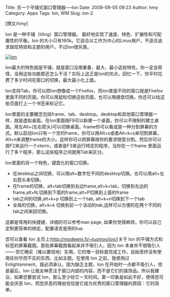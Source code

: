 Title: 另一个平铺式窗口管理器──Ion
Date: 2008-08-05 09:23
Author: hmy
Category: Apps
Tags: Ion, WM
Slug: ion-2

[撰文/hmy]

Ion 是一种平铺（tiling）窗口管理器。
最好地实现了速度、特色、扩展性和可配置性的平衡。Ion
的大小只有160k。它适合以工作为中心的Linux用户，不适合追求超炫特效和主题的用户。不过Ion很另类。

[![Ion](http://i.linuxtoy.org/i/2008/08/ion-thumb.jpg)](http://i.linuxtoy.org/i/2008/08/ion.jpg)

Ion最大的特色就是平铺，就是窗口没用重叠，最大，最小这些特性。你一定会奇怪，没用这些功能那还怎么干活？实际上这正是Ion的优点，回忆一下，你平时花费了多少时间在窗口的切换，最大最小化上面。

Ion支持Tab，你可以把Ion想像成一个Firefox，而Ion里面不同的窗口就是Firefox里面不同的页面。你可以用鼠标切换这些页面，也可以用键盘切换。你还可以给这些页面打上一个书签来标记它。

Ion里面的主要概念包括frame、tab、desktop。desktop和其他窗口管理器一样，就是虚拟桌面。在Ion里面按F9可以新建一个桌面，你可以不限制的建立桌面。用左Alt+(左右箭头)可以切换桌面。frame你可以看成是一种分割屏幕的方式。默认启动Ion只有一个空的frame，你可以用Alt+s或者Alt+k+s来切割屏幕，Alt+n来调整frame的大小。这样你可以把屏幕按你的要求随意分割。然后你可以按F2来运行一个xterm，或者是F3来运行特定的程序。当你在一个frame
里面运行了多个程序，那么这些程序之间就用Tab来区分。

Ion里面的另一个特色，键盘化的窗口切换。

-   在desktop之间切换，可以用alt+数字在不同的desktop切换。也可以用alt+左右箭头来切换。
-   在frame的切换，alt+tab切换到右边frame,alt+k+tab，切换到左边的frame,alt+N,切换到下面的frame,alt+P切换到上面的frame
-   tab之间的切换,alt+k+p 切换到上一个tab, alt+k+n切换到下一个tab
-   全局的切换，alt+k+k
    切换到前一个活动的tab,这样可以方便的在两个不同的tab之间来回切换。

这都是常用的快捷键，详细的可以参考man page,
如果你觉得麻烦，你可以自己定制更简单的绑定。配置语言是用的lua.

您可以查看 Ion 主页上(<http://modeemi.fi/~tuomov/ion/>)关于 Ion
的平铺方式和标签的屏幕截图。那些屏幕截图看起来并不吸引人，因为 Ion
本身并不很吸引人 ——
但它确实（难以置信地）实用。它的惟一目标是完成工作，自始至终没有使用任何华而不实的东西，比如主题。在使用
Ion 之前，我使用过 Enlightenment，我必须承认，因为缺乏主题，Ion
在开始时一点都不吸引人，但是最后，Ion
让我全神贯注于窗口内部的内容，而不是它们的装饰品。所以我建议，如果您要尝试
Ion，那么至少给它一天时间。第一印象是如此不好，使得您可能会厌恶
Ion，而您厌恶的理由恰恰是它成为优秀的窗口管理器的原因：它的简单。
